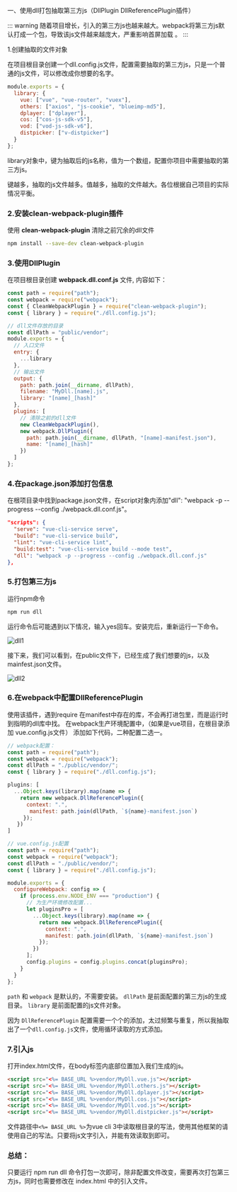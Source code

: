 一、使用dll打包抽取第三方js（DllPlugin DllReferencePlugin插件）


::: warning
随着项目增长，引入的第三方js也越来越大。webpack将第三方js默认打成一个包，导致该js文件越来越庞大，严重影响首屏加载 。
:::

1.创建抽取的文件对象

在项目根目录创建一个dll.config.js文件，配置需要抽取的第三方js，只是一个普通的js文件，可以修改成你想要的名字。

```javascript
module.exports = {
  library: {
    vue: ["vue", "vue-router", "vuex"],
    others: ["axios", "js-cookie", "blueimp-md5"],
    dplayer: ["dplayer"],
    cos: ["cos-js-sdk-v5"],
    vod: ["vod-js-sdk-v6"],
    distpicker: ["v-distpicker"]
  }
};
```
library对象中，键为抽取后的js名称，值为一个数组，配置你项目中需要抽取的第三方js。

键越多，抽取的js文件越多。值越多，抽取的文件越大。各位根据自己项目的实际情况平衡。


### 2.安装clean-webpack-plugin插件

使用 **clean-webpack-plugin** 清除之前冗余的dll文件

```sh
npm install --save-dev clean-webpack-plugin
```

### 3.使用DllPlugin

在项目根目录创建 **webpack.dll.conf.js** 文件, 内容如下：

```javascript
const path = require("path");
const webpack = require("webpack");
const { CleanWebpackPlugin } = require("clean-webpack-plugin");
const { library } = require("./dll.config.js");

// dll文件存放的目录
const dllPath = "public/vendor";
module.exports = {
  // 入口文件
  entry: {
    ...library
  },
  // 输出文件
  output: {
    path: path.join(__dirname, dllPath),
    filename: "MyDll.[name].js",
    library: "[name]_[hash]"
  },
  plugins: [
    // 清除之前的dll文件
    new CleanWebpackPlugin(),
    new webpack.DllPlugin({
      path: path.join(__dirname, dllPath, "[name]-manifest.json"),
      name: "[name]_[hash]"
    })
  ]
};
```

### 4.在package.json添加打包信息

在根项目录中找到package.json文件，在script对象内添加"dll": "webpack -p --progress --config ./webpack.dll.conf.js"。
```json
"scripts": {
  "serve": "vue-cli-service serve",
  "build": "vue-cli-service build",
  "lint": "vue-cli-service lint",
  "build:test": "vue-cli-service build --mode test",
  "dll": "webpack -p --progress --config ./webpack.dll.conf.js"
},
```


### 5.打包第三方js
运行npm命令
```sh
npm run dll
```

运行命令后可能遇到以下情况，输入yes回车。安装完后，重新运行一下命令。

![dll1](https://cdn.shadowmon.com/dll01.jpg)


接下来，我们可以看到，在public文件下，已经生成了我们想要的js，以及mainfest.json文件。

![dll2](https://cdn.shadowmon.com/dll02.jpg)

### 6.在webpack中配置DllReferencePlugin
使用该插件，遇到require 在manifest中存在的库，不会再打进包里，而是运行时到指明的dll库中找。
在webpack生产环境配置中，（如果是vue项目，在根目录添加 vue.config.js文件） 添加如下代码，二种配置二选一。

```javascript
// webpack配置：
const path = require("path");
const webpack = require("webpack");
const dllPath = "./public/vendor/";
const { library } = require("./dll.config.js");

plugins: [
  ...Object.keys(library).map(name => {
    return new webpack.DllReferencePlugin({
      context: ".",
       manifest: path.join(dllPath, `${name}-manifest.json`)
     });
   })
]
```

```javascript
// vue.config.js配置
const path = require("path");
const webpack = require("webpack");
const dllPath = "./public/vendor/";
const { library } = require("./dll.config.js");

module.exports = {
  configureWebpack: config => {
    if (process.env.NODE_ENV === "production") {
      // 为生产环境修改配置...
      let pluginsPro = [
        ...Object.keys(library).map(name => {
          return new webpack.DllReferencePlugin({
            context: ".",
            manifest: path.join(dllPath, `${name}-manifest.json`)
          });
        })
      ];
      config.plugins = config.plugins.concat(pluginsPro);
    }
  }
};
```

`path` 和 `webpack` 是默认的，不需要安装。
`dllPath` 是前面配置的第三方js的生成目录。
`library` 是前面配置的js文件对象。

因为 `DllReferencePlugin` 配置需要一个个的添加，太过频繁与重复，所以我抽取出了一个`dll.config.js`文件，使用循环读取的方式添加。

### 7.引入js

打开index.html文件，在body标签内底部位置加入我们生成的js。
```html
<script src="<%= BASE_URL %>vendor/MyDll.vue.js"></script>
<script src="<%= BASE_URL %>vendor/MyDll.others.js"></script>
<script src="<%= BASE_URL %>vendor/MyDll.dplayer.js"></script>
<script src="<%= BASE_URL %>vendor/MyDll.cos.js"></script>
<script src="<%= BASE_URL %>vendor/MyDll.vod.js"></script>
<script src="<%= BASE_URL %>vendor/MyDll.distpicker.js"></script>
```
文件路径中`<%= BASE_URL %>`为vue cli 3中读取根目录的写法，使用其他框架的请使用自己的写法。只要将js文字引入，并能有效读取到即可。

### 总结：

只要运行 npm run dll 命令打包一次即可，除非配置文件改变，需要再次打包第三方js，同时也需要修改在 index.html 中的引入文件。
